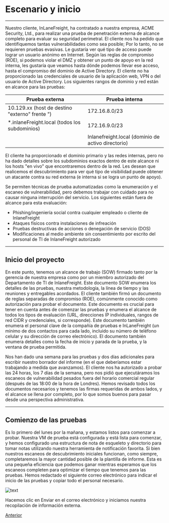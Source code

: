 # Escenario y inicio

---

Nuestro cliente, InLaneFreight, ha contratado a nuestra empresa, ACME Security, Ltd., para realizar una prueba de penetración externa de alcance completo para evaluar su seguridad perimetral. El cliente nos ha pedido que identifiquemos tantas vulnerabilidades como sea posible; Por lo tanto, no se requieren pruebas evasivas. Le gustaría ver qué tipo de acceso puede lograr un usuario anónimo en Internet. Según las reglas de compromiso (ROE), si podemos violar el DMZ y obtener un punto de apoyo en la red interna, les gustaría que veamos hasta dónde podemos llevar ese acceso, hasta el compromiso del dominio de Active Directory. El cliente no ha proporcionado las credenciales de usuario de la aplicación web, VPN o del usuario de Active Directory. Los siguientes rangos de dominio y red están en alcance para las pruebas:

|**Prueba externa**|**Prueba interna**|
|---|---|
|10.129.xx (host de destino "externo" frente ")|172.16.8.0/23|
|*.inlaneFreight.local (todos los subdominios)|172.16.9.0/23|
||Inlanefreight.local (dominio de activo directorio)|

El cliente ha proporcionado el dominio primario y las redes internas, pero no ha dado detalles sobre los subdominios exactos dentro de este alcance ni los hosts "en vivo" que encontraremos dentro de la red. Les desean que realicemos el descubrimiento para ver qué tipo de visibilidad puede obtener un atacante contra su red externa (e interna si se logra un punto de apoyo).

Se permiten técnicas de prueba automatizadas como la enumeración y el escaneo de vulnerabilidad, pero debemos trabajar con cuidado para no causar ninguna interrupción del servicio. Los siguientes están fuera de alcance para esta evaluación:

- Phishing/ingeniería social contra cualquier empleado o cliente de InlaneFreight
- Ataques físicos contra instalaciones de infreación
- Pruebas destructivas de acciones o denegación de servicio (DOS)
- Modificaciones al medio ambiente sin consentimiento por escrito del personal de TI de InlaneFreight autorizado

---

## Inicio del proyecto

En este punto, tenemos un alcance de trabajo (SOW) firmado tanto por la gerencia de nuestra empresa como por un miembro autorizado del Departamento de TI de InlaneFreight. Este documento SOW enumera los detalles de las pruebas, nuestra metodología, la línea de tiempo y las reuniones y entregables acordados. El cliente también firmó un documento de reglas separadas de compromiso (ROE), comúnmente conocido como autorización para probar el documento. Este documento es crucial para tener en cuenta antes de comenzar las pruebas y enumera el alcance de todos los tipos de evaluación (URL, direcciones IP individuales, rangos de red CIDR y credenciales, si corresponde). Este documento también enumera el personal clave de la compañía de pruebas e InLaneFreight (un mínimo de dos contactos para cada lado, incluido su número de teléfono celular y su dirección de correo electrónico). El documento también enumera detalles como la fecha de inicio y parada de la prueba, y la ventana de prueba permitida.

Nos han dado una semana para las pruebas y dos días adicionales para escribir nuestro borrador del informe (en el que deberíamos estar trabajando a medida que avanzamos). El cliente nos ha autorizado a probar las 24 horas, los 7 días de la semana, pero nos pidió que ejecutáramos los escaneos de vulnerabilidad pesados ​​fuera del horario comercial regular (después de las 18:00 de la hora de Londres). Hemos revisado todos los documentos necesarios y tenemos las firmas requeridas de ambos lados, y el alcance se llena por completo, por lo que somos buenos para pasar desde una perspectiva administrativa.

---

## Comienzo de las pruebas

Es lo primero del lunes por la mañana, y estamos listos para comenzar a probar. Nuestra VM de prueba está configurada y está lista para comenzar, y hemos configurado una estructura de nota de esqueleto y directorio para tomar notas utilizando nuestra herramienta de notificación favorita. Si bien nuestros escaneos de descubrimiento iniciales funcionan, como siempre, completaremos la mayor cantidad posible de la plantilla de informe. Esta es una pequeña eficiencia que podemos ganar mientras esperamos que los escaneos completen para optimizar el tiempo que tenemos para las pruebas. Hemos redactado el siguiente correo electrónico para indicar el inicio de las pruebas y copiar todo el personal necesario.

![text](https://academy.hackthebox.com/storage/modules/163/start_testing.png)

Hacemos clic en Enviar en el correo electrónico y iniciamos nuestra recopilación de información externa.

[Anterior](https://academy.hackthebox.com/module/163/section/1540)